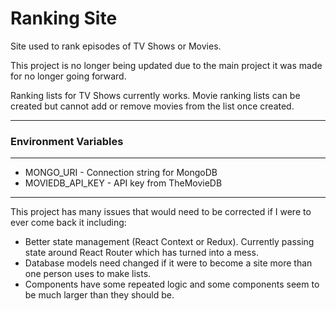 # Ranking Site

Site used to rank episodes of TV Shows or Movies.

This project is no longer being updated due to the main project it was made for no longer going forward.

Ranking lists for TV Shows currently works. Movie ranking lists can be created but cannot add or remove movies from the list once created.

***

### Environment Variables
 
 ***

 * MONGO_URI - Connection string for MongoDB
 * MOVIEDB_API_KEY - API key from TheMovieDB

 ***

 This project has many issues that would need to be corrected if I were to ever come back it including:

 * Better state management (React Context or Redux). Currently passing state around React Router which has turned into a mess.
 * Database models need changed if it were to become a site more than one person uses to make lists.
 * Components have some repeated logic and some components seem to be much larger than they should be.